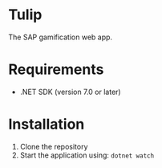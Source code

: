 # Tulip
The SAP gamification web app.

# Requirements
- .NET SDK (version 7.0 or later)

# Installation
1. Clone the repository 
2. Start the application using: `dotnet watch` 